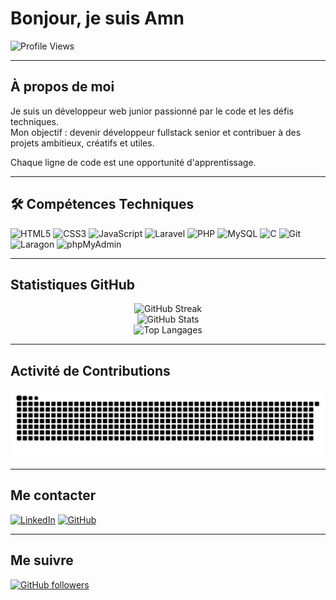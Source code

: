 # Bonjour, je suis Amn

![Profile Views](https://komarev.com/ghpvc/?username=amn93p&label=Vues%20du%20profil&color=blue&style=flat-square)

---

## À propos de moi

Je suis un développeur web junior passionné par le code et les défis techniques.  
Mon objectif : devenir développeur fullstack senior et contribuer à des projets ambitieux, créatifs et utiles.

Chaque ligne de code est une opportunité d'apprentissage.

---

## 🛠️ Compétences Techniques

![HTML5](https://img.shields.io/badge/HTML5-E34F26?style=for-the-badge&logo=html5&logoColor=white)
![CSS3](https://img.shields.io/badge/CSS3-1572B6?style=for-the-badge&logo=css3&logoColor=white)
![JavaScript](https://img.shields.io/badge/JavaScript-F7DF1E?style=for-the-badge&logo=javascript&logoColor=black)
![Laravel](https://img.shields.io/badge/Laravel-FF2D20?style=for-the-badge&logo=laravel&logoColor=white)
![PHP](https://img.shields.io/badge/PHP-777BB4?style=for-the-badge&logo=php&logoColor=white)
![MySQL](https://img.shields.io/badge/MySQL-005C84?style=for-the-badge&logo=mysql&logoColor=white)
![C](https://img.shields.io/badge/C-00599C?style=for-the-badge&logo=c&logoColor=white)
![Git](https://img.shields.io/badge/Git-F05032?style=for-the-badge&logo=git&logoColor=white)
![Laragon](https://img.shields.io/badge/Laragon-0E83CD?style=for-the-badge&logo=laragon&logoColor=white)
![phpMyAdmin](https://img.shields.io/badge/phpMyAdmin-6C78AF?style=for-the-badge&logo=phpmyadmin&logoColor=white)

---

## Statistiques GitHub

<div align="center">
  <img src="https://github-readme-streak-stats.herokuapp.com/?user=amn93p&theme=default&hide_border=true" alt="GitHub Streak" />
</div>

<div align="center">
  <img src="https://github-readme-stats.vercel.app/api?username=amn93p&show_icons=true&hide_border=true&title_color=2f80ed&icon_color=1abc9c&text_color=333&bg_color=ffffff" alt="GitHub Stats" />
</div>

<div align="center">
  <img src="https://github-readme-stats.vercel.app/api/top-langs/?username=amn93p&layout=compact&hide_border=true&title_color=2f80ed&text_color=333&bg_color=ffffff" alt="Top Langages" />
</div>

---

## Activité de Contributions

<picture>
  <source media="(prefers-color-scheme: dark)" srcset="https://raw.githubusercontent.com/amn93p/amn93p/output/github-contribution-grid-snake-dark.svg" />
  <source media="(prefers-color-scheme: light)" srcset="https://raw.githubusercontent.com/amn93p/amn93p/output/github-contribution-grid-snake-light.svg" />
  <img alt="snake animation" src="https://raw.githubusercontent.com/amn93p/amn93p/output/github-contribution-grid-snake-light.svg" />
</picture>

---

## Me contacter

[![LinkedIn](https://img.shields.io/badge/LinkedIn-Amine%20Ben%20Farhat-blue?style=for-the-badge&logo=linkedin&logoColor=white)](https://fr.linkedin.com/in/amine-ben-farhat-bb05a52b5)
[![GitHub](https://img.shields.io/badge/GitHub-amn93p-black?style=for-the-badge&logo=github&logoColor=white)](https://github.com/amn93p)

---

## Me suivre

[![GitHub followers](https://img.shields.io/github/followers/amn93p?label=Suivre&style=social)](https://github.com/amn93p)
